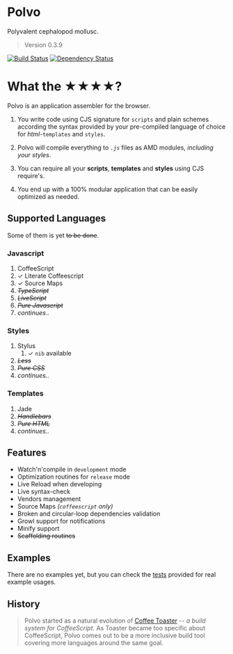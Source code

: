 # Polvo

Polyvalent cephalopod mollusc.

> Version 0.3.9

[![Build Status](https://secure.travis-ci.org/serpentem/polvo.png)](http://travis-ci.org/serpentem/polvo) [![Dependency Status](https://gemnasium.com/serpentem/polvo.png)](https://gemnasium.com/serpentem/polvo)

# What the ★★★★?

Polvo is an application assembler for the browser.

 1.  You write code using CJS signature for `scripts` and plain schemes according the syntax provided by your pre-compiled language of choice for *html*-`templates` and `styles`.

 1. Polvo will compile everything to *`.js`* files as AMD modules, *including your styles*.

 1. You can require all your **scripts**, **templates** and **styles** using CJS require's.
 
 1. You end up with a 100% modular application that can be easily optimized as needed.

<a name="supported-languages"></a>
## Supported Languages

Some of them is yet ~~to be done~~.

### Javascript
 1. CoffeeScript
   1. ✓ Literate Coffeescript
   1. ✓ Source Maps
 1. *~~TypeScript~~*
 1. *~~LiveScript~~*
 1. *~~Pure Javascript~~*
 1. *continues..*

### Styles
 1. Stylus
     1. ✓ `nib` available
 1. *~~Less~~*
 1. *~~Pure CSS~~*
 1. *continues..*

### Templates
 1. Jade
 1. *~~Handlebars~~*
 1. *~~Pure HTML~~*
 1. *continues..*

<a name="features"></a>
## Features
 * Watch'n'compile in `development` mode
 * Optimization routines for `release` mode
 * Live Reload when developing
 * Live syntax-check
 * Vendors management
 * Source Maps *(`coffeescript` only)*
 * Broken and circular-loop dependencies validation
 * Growl support for notifications
 * Minify support
 * ~~Scaffolding routines~~

<a name="examples"></a>
## Examples

There are no examples yet, but you can check the [tests](https://github.com/serpentem/polvo/tree/master/tests) provided for real example usages.

<a name="history"></a>
## History

> Polvo started as a natural evolution of [Coffee Toaster](http://github.com/serpentem/coffee-toaster) -- *a build system for CoffeeScript*. As Toaster became too specific about CoffeeScript, Polvo comes out to be a more inclusive build tool covering more languages around the same goal.